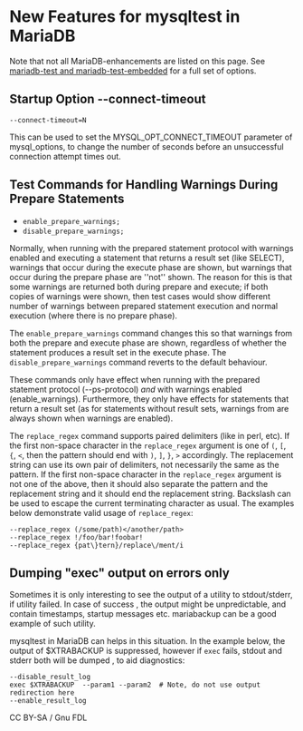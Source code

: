 
# New Features for mysqltest in MariaDB

Note that not all MariaDB-enhancements are listed on this page. See [mariadb-test and mariadb-test-embedded](../../reference/mariadb-internals/using-mariadb-with-your-programs-api/libmysqld/mariadb-test-and-mariadb-test-embedded.md) for a full set of options.


## Startup Option --connect-timeout


```
--connect-timeout=N
```

This can be used to set the MYSQL_OPT_CONNECT_TIMEOUT parameter of
mysql_options, to change the number of seconds before an unsuccessful
connection attempt times out.


## Test Commands for Handling Warnings During Prepare Statements


* `enable_prepare_warnings;`
* `disable_prepare_warnings;`


Normally, when running with the prepared statement protocol with warnings
enabled and executing a statement that returns a result set (like SELECT),
warnings that occur during the execute phase are shown, but warnings that occur
during the prepare phase are ''not'' shown. The reason for this is that some
warnings are returned both during prepare and execute; if both copies of
warnings were shown, then test cases would show different number of warnings
between prepared statement execution and normal execution (where there is no
prepare phase).


The `enable_prepare_warnings` command changes this so that
warnings from both the prepare and execute phase are shown, regardless of
whether the statement produces a result set in the execute phase. The
`disable_prepare_warnings` command reverts to the default
behaviour.


These commands only have effect when running with the prepared statement
protocol (--ps-protocol) *and* with warnings enabled
(enable_warnings). Furthermore, they only have effects for statements that
return a result set (as for statements without result sets, warnings from are
always shown when warnings are enabled).


The `replace_regex` command supports paired delimiters (like in perl, etc). If the first non-space character in the `replace_regex` argument is one of `(`, `[`, `{`, `<`, then the pattern should end with `)`, `]`, `}`, `>` accordingly. The replacement string can use its own pair of delimiters, not necessarily the same as the pattern. If the first non-space character in the `replace_regex` argument is not one of the above, then it should also separate the pattern and the replacement string and it should end the replacement string. Backslash can be used to escape the current terminating character as usual. The examples below demonstrate valid usage of `replace_regex`:


```
--replace_regex (/some/path)</another/path>
--replace_regex !/foo/bar!foobar!
--replace_regex {pat\}tern}/replace\/ment/i
```

## Dumping "exec" output on errors only


Sometimes it is only interesting to see the output of a utility to stdout/stderr, if utility failed. In case of success , the output might be unpredictable, and contain timestamps, startup messages etc. mariabackup can be a good example of such utility.


mysqltest in MariaDB can helps in this situation. In the example below, the output of $XTRABACKUP is suppressed, however if `exec` fails, stdout and stderr both will be dumped , to aid diagnostics:


```
--disable_result_log
exec $XTRABACKUP  --param1 --param2  # Note, do not use output redirection here
--enable_result_log
```


CC BY-SA / Gnu FDL

